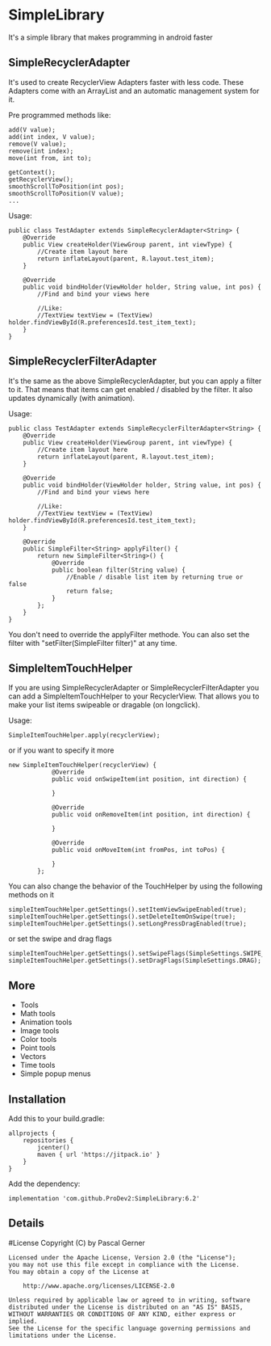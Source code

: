 # SimpleLibrary
It's a simple library that makes programming in android faster

## SimpleRecyclerAdapter
It's used to create RecyclerView Adapters faster with less code. 
These Adapters come with an ArrayList and an automatic management system for it.

Pre programmed methods like:
```
add(V value);
add(int index, V value);
remove(V value);
remove(int index);
move(int from, int to);

getContext();
getRecyclerView();
smoothScrollToPosition(int pos);
smoothScrollToPosition(V value);
...
```

Usage:
```
public class TestAdapter extends SimpleRecyclerAdapter<String> {
    @Override
    public View createHolder(ViewGroup parent, int viewType) {
        //Create item layout here
        return inflateLayout(parent, R.layout.test_item);
    }

    @Override
    public void bindHolder(ViewHolder holder, String value, int pos) {
        //Find and bind your views here
        
        //Like:
        //TextView textView = (TextView) holder.findViewById(R.preferencesId.test_item_text);
    }
}
```

## SimpleRecyclerFilterAdapter
It's the same as the above SimpleRecyclerAdapter, but you can apply a filter to it.
That means that items can get enabled / disabled by the filter. It also updates dynamically (with animation).

Usage:
```
public class TestAdapter extends SimpleRecyclerFilterAdapter<String> {
    @Override
    public View createHolder(ViewGroup parent, int viewType) {
        //Create item layout here
        return inflateLayout(parent, R.layout.test_item);
    }

    @Override
    public void bindHolder(ViewHolder holder, String value, int pos) {
        //Find and bind your views here
        
        //Like:
        //TextView textView = (TextView) holder.findViewById(R.preferencesId.test_item_text);
    }
    
    @Override
    public SimpleFilter<String> applyFilter() {
        return new SimpleFilter<String>() {
            @Override
            public boolean filter(String value) {
                //Enable / disable list item by returning true or false
                return false;
            }
        };
    }
}
```
You don't need to override the applyFilter methode. You can also set the filter with "setFilter(SimpleFilter filter)" at any time.

## SimpleItemTouchHelper
If you are using SimpleRecyclerAdapter or SimpleRecyclerFilterAdapter you can add a SimpleItemTouchHelper to your RecyclerView.
That allows you to make your list items swipeable or dragable (on longclick).

Usage:
```
SimpleItemTouchHelper.apply(recyclerView);
```
or if you want to specify it more
```
new SimpleItemTouchHelper(recyclerView) {
            @Override
            public void onSwipeItem(int position, int direction) {
                
            }

            @Override
            public void onRemoveItem(int position, int direction) {
                
            }

            @Override
            public void onMoveItem(int fromPos, int toPos) {
                
            }
        };
```

You can also change the behavior of the TouchHelper by using the following methods on it
```
simpleItemTouchHelper.getSettings().setItemViewSwipeEnabled(true);
simpleItemTouchHelper.getSettings().setDeleteItemOnSwipe(true);
simpleItemTouchHelper.getSettings().setLongPressDragEnabled(true);
```
or set the swipe and drag flags
```
simpleItemTouchHelper.getSettings().setSwipeFlags(SimpleSettings.SWIPE_START_END);
simpleItemTouchHelper.getSettings().setDragFlags(SimpleSettings.DRAG);
```

## More
* Tools
* Math tools
* Animation tools
* Image tools
* Color tools
* Point tools
* Vectors
* Time tools
* Simple popup menus

## Installation
Add this to your build.gradle:
```
allprojects {
    repositories {
        jcenter()
        maven { url 'https://jitpack.io' }
    }
}
```

Add the dependency:
```
implementation 'com.github.ProDev2:SimpleLibrary:6.2'
```

## Details
#License Copyright (C) by Pascal Gerner
```
Licensed under the Apache License, Version 2.0 (the "License");
you may not use this file except in compliance with the License.
You may obtain a copy of the License at

	http://www.apache.org/licenses/LICENSE-2.0

Unless required by applicable law or agreed to in writing, software
distributed under the License is distributed on an "AS IS" BASIS,
WITHOUT WARRANTIES OR CONDITIONS OF ANY KIND, either express or implied.
See the License for the specific language governing permissions and
limitations under the License.
```
